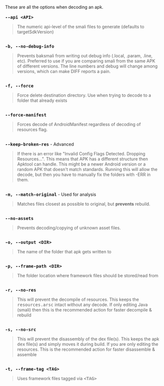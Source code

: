 These are all the options when decoding an apk.
<br /><br />
<strong><kbd>--api &lt;API></kbd></strong>
<blockquote>The numeric api-level of the smali files to generate (defaults to targetSdkVersion)</blockquote>
<br />
<strong><kbd>-b, --no-debug-info</kbd></strong>
<blockquote>Prevents baksmali from writing out debug info (.local, .param, .line, etc). Preferred to use if you are comparing smali from the same APK of different versions. The line numbers and debug will change among versions, which can make DIFF reports a pain.</blockquote>
<br />
<strong><kbd>-f, --force</kbd></strong>
<blockquote>Force delete destination directory. Use when trying to decode to a folder that already exists</blockquote>
<br />
<strong><kbd>--force-manifest</kbd></strong>
<blockquote>Forces decode of AndroidManifest regardless of decoding of resources flag.</blockquote>
<br />
<strong><kbd>--keep-broken-res</kbd></strong> - <span class="label label-danger">Advanced</span>
<blockquote>If there is an error like "Invalid Config Flags Detected. Dropping Resources...". This means that APK has a different structure then Apktool can handle. This might be a newer Android version or a random APK that doesn't match standards. Running this will allow the decode, but then you have to manually fix the folders with -ERR in them.</blockquote>
<br />
<strong><kbd>-m, --match-original</kbd></strong> - <span class="label label-info">Used for analysis</span>
<blockquote>Matches files closest as possible to original, but <strong>prevents</strong> rebuild.</blockquote>
<br />
<strong><kbd>--no-assets</kbd></strong>
<blockquote>Prevents decoding/copying of unknown asset files.</blockquote>
<br />
<strong><kbd>-o, --output &lt;DIR></kbd></strong>
<blockquote>The name of the folder that apk gets written to</blockquote>
<br />
<strong><kbd>-p, --frame-path &lt;DIR></kbd></strong>
<blockquote>The folder location where framework files should be stored/read from</blockquote>
<br />
<strong><kbd>-r, --no-res</kbd></strong>
<blockquote>This will prevent the decompile of resources. This keeps the <kbd>resources.arsc</kbd> intact without any decode. If only editing Java (smali) then this is the recommended action for faster decompile & rebuild</blockquote>
<br />
<strong><kbd>-s, --no-src</kbd></strong>
<blockquote>This will prevent the disassembly of the dex file(s). This keeps the apk <kbd>dex</kbd> file(s) and simply moves it during build. If you are only editing the resources. This is the recommended action for faster disassemble & assemble</blockquote>
<br />
<strong><kbd>-t, --frame-tag &lt;TAG></kbd></strong>
<blockquote>Uses framework files tagged via <kbd>&lt;TAG></kbd></blockquote>